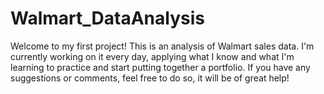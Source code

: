 # Walmart_DataAnalysis
 Welcome to my first project!  This is an analysis of Walmart sales data.  I'm currently working on it every day, applying what I know and what I'm learning to practice and start putting together a portfolio.  If you have any suggestions or comments, feel free to do so, it will be of great help!
